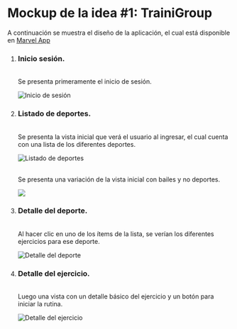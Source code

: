 <h1><b>Mockup de la idea #1: TrainiGroup</b></h1>
<p>A continuación se muestra el diseño de la aplicación, el cual está disponible en <a href="https://marvelapp.com/prototype/jd00500/screen/91402120">Marvel App</a></p>
<ol>
<li><h3>Inicio sesión.</h3>
<p><br>Se presenta primeramente el inicio de sesión.</p>
<img src="/4Vergara/proyecto_electiva/raw/main/docs/imagenes/login.png" alt="Inicio de sesión">
</li>
<li><h3>Listado de deportes.</h3>
<p><br> Se presenta la vista inicial que verá el usuario al ingresar, el cual cuenta con una lista de los diferentes deportes.</p>
<img src="/4Vergara/proyecto_electiva/raw/main/docs/imagenes/vista1.png" alt="Listado de deportes">
<p><br> Se presenta una variación de la vista inicial con bailes y no deportes.</p>
<img src="/4Vergara/proyecto_electiva/raw/main/docs/imagenes/vista2.png">
</li>
<li><h3>Detalle del deporte.</h3>
<p><br> Al hacer clic en uno de los ítems de la lista, se verían los diferentes ejercicios para ese deporte.</p>
<img src="/4Vergara/proyecto_electiva/raw/main/docs/imagenes/vista_detalle.png" alt="Detalle del deporte">
</li>
<li><h3>Detalle del ejercicio.</h3>
<p><br> Luego una vista con un detalle básico del ejercicio y un botón para iniciar la rutina.</p>
<img src="/4Vergara/proyecto_electiva/raw/main/docs/imagenes/vista_rutina.png" alt="Detalle del ejercicio">
</li>
</ol>
